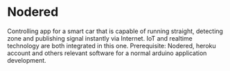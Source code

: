 # Nodered
Controlling app for a smart car that is capable of running straight, detecting zone and publishing signal instantly via Internet.
IoT and realtime technology are both integrated in this one.
Prerequisite: Nodered, heroku account and others relevant software for a normal arduino application development.

